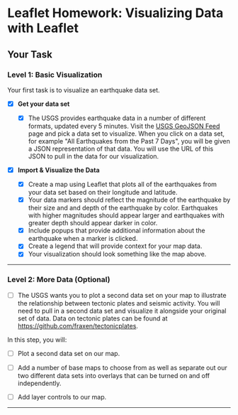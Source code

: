 # Leaflet Homework: Visualizing Data with Leaflet

## Your Task

### Level 1: Basic Visualization

Your first task is to visualize an earthquake data set.

- [x] **Get your data set**

  - [x] The USGS provides earthquake data in a number of different formats, updated every 5 minutes. Visit the [USGS GeoJSON Feed](http://earthquake.usgs.gov/earthquakes/feed/v1.0/geojson.php) page and pick a data set to visualize. When you click on a data set, for example "All Earthquakes from the Past 7 Days", you will be given a JSON representation of that data. You will use the URL of this JSON to pull in the data for our visualization.

- [x] **Import & Visualize the Data**

  - [x] Create a map using Leaflet that plots all of the earthquakes from your data set based on their longitude and latitude.
  - [x] Your data markers should reflect the magnitude of the earthquake by their size and and depth of the earthquake by color. Earthquakes with higher magnitudes should appear larger and earthquakes with greater depth should appear darker in color.
  - [x] Include popups that provide additional information about the earthquake when a marker is clicked.
  - [x] Create a legend that will provide context for your map data.
  - [x] Your visualization should look something like the map above.

- - -

### Level 2: More Data (Optional)

- [ ] The USGS wants you to plot a second data set on your map to illustrate the relationship between tectonic plates and seismic activity. You will need to pull in a second data set and visualize it alongside your original set of data. Data on tectonic plates can be found at <https://github.com/fraxen/tectonicplates>.

In this step, you will:

- [ ] Plot a second data set on our map.

- [ ] Add a number of base maps to choose from as well as separate out our two different data sets into overlays that can be turned on and off independently.

- [ ] Add layer controls to our map.

- - -
